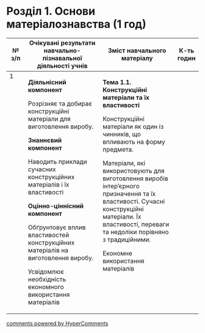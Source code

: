 <div id="hypercomments_widget" class="js-hypercomments-widget invisible"></div>

# Розділ 1.  Основи матеріалознавства (1 год)

<table>
<tr>
<td width="10%" align="center"><b>№ з/п</b></td>
<td width="40%" align="center"><b>Очікувані результати навчально-пізнавальної діяльності учнів</b></td>
<td width="40%" align="center"><b>Зміст навчального матеріалу</b></td>
<td width="10%" align="center"><b>К-ть годин</b></td>
</tr>
<tbody>
<tr>
<td  width="10%" style="vertical-align:top !important;">1</td>
<td  width="40%" style="vertical-align:top !important;">
<p><strong>Діяльнісний компонент</strong></p>
<p>Розрізняє та добирає конструкційні матеріали для виготовлення виробу.</p>
<p><strong>Знаннєвий компонент</strong></p>
<p>Наводить приклади сучасних конструкційних матеріалів і їх властивості</p>
<p><strong>Оцінно-ціннісний компонент</strong></p>
<p>Обґрунтовує вплив властивостей конструкційних матеріалів на виготовлення виробу.</p>
<p>Усвідомлює необхідність економного використання матеріалів</p>
</td>
<td width="40%" style="vertical-align:top !important;">
<p><strong>Тема 1.1. Конструкційні матеріали та їх властивості </strong></p>
<p>Конструкційні матеріали як один із чинників, що впливають на форму предмета.</p>
<p>Матеріали, які використовують для виготовлення виробів інтер&rsquo;єрного призначення та їх властивості. Сучасні конструкційні матеріали. Їх властивості, переваги та недоліки порівняно з традиційними.</p>
<p>Економне використання матеріалів</p>
</td>
<td width="10%" style="vertical-align:top !important;"></td>
</tr>
</tr>
</table>

<div class="js-hypercomments-container">
<a href="http://hypercomments.com" class="hc-link" title="comments widget">comments powered by HyperComments</a>
</div>